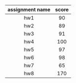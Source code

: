 | assignment name | score |
|:---------------:|:-----:|
| hw1             |  90   |
| hw2             |  89   |
| hw3             |  91   |
| hw4             | 100   |
| hw5             |  97   |
| hw6             |  98   |
| hw7             |  65   |
| hw8             | 170   |
